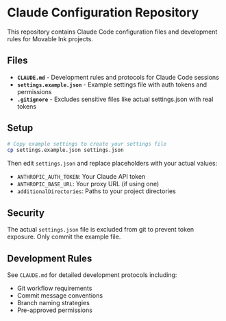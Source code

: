 # Claude Configuration Repository

This repository contains Claude Code configuration files and development rules for Movable Ink projects.

## Files

- **`CLAUDE.md`** - Development rules and protocols for Claude Code sessions
- **`settings.example.json`** - Example settings file with auth tokens and permissions
- **`.gitignore`** - Excludes sensitive files like actual settings.json with real tokens

## Setup

```bash
# Copy example settings to create your settings file
cp settings.example.json settings.json
```

Then edit `settings.json` and replace placeholders with your actual values:
- `ANTHROPIC_AUTH_TOKEN`: Your Claude API token
- `ANTHROPIC_BASE_URL`: Your proxy URL (if using one)
- `additionalDirectories`: Paths to your project directories

## Security

The actual `settings.json` file is excluded from git to prevent token exposure. Only commit the example file.

## Development Rules

See `CLAUDE.md` for detailed development protocols including:
- Git workflow requirements
- Commit message conventions
- Branch naming strategies
- Pre-approved permissions